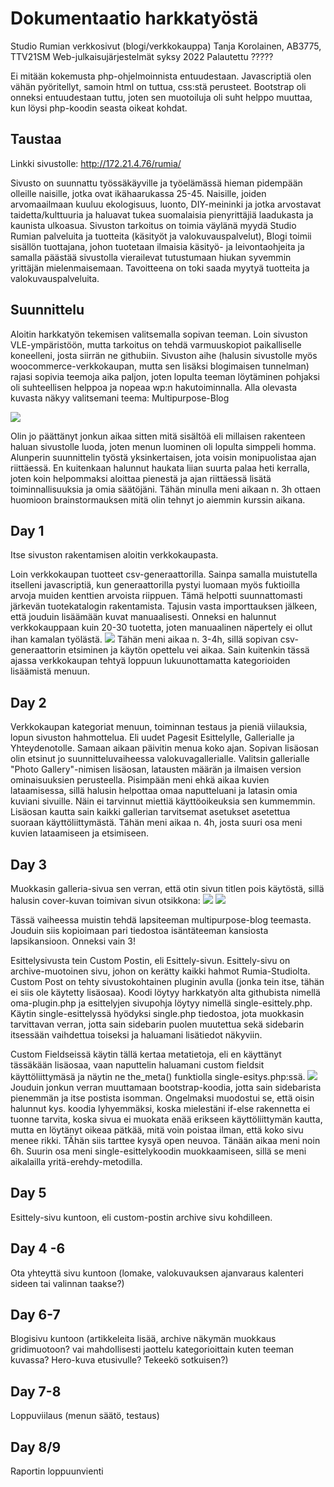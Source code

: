 # Dokumentaatio harkkatyöstä

Studio Rumian verkkosivut (blogi/verkkokauppa)
Tanja Korolainen, AB3775, TTV21SM
Web-julkaisujärjestelmät syksy 2022
Palautettu ?????

Ei mitään kokemusta php-ohjelmoinnista entuudestaan. Javascriptiä olen vähän pyöritellyt, samoin html on tuttua, css:stä perusteet. Bootstrap oli onneksi entuudestaan tuttu, joten sen muotoiluja oli suht helppo muuttaa, kun löysi php-koodin seasta oikeat kohdat.

## Taustaa
Linkki sivustolle: http://172.21.4.76/rumia/

Sivusto on suunnattu työssäkäyville ja työelämässä hieman pidempään olleille naisille, jotka ovat ikähaarukassa 25-45. Naisille, joiden arvomaailmaan kuuluu ekologisuus, luonto, DIY-meininki ja jotka arvostavat taidetta/kulttuuria ja haluavat tukea suomalaisia pienyrittäjiä laadukasta ja kaunista ulkoasua. 
Sivuston tarkoitus on toimia väylänä myydä Studio Rumian palveluita ja tuotteita (käsityöt ja valokuvauspalvelut), Blogi toimii sisällön tuottajana, johon tuotetaan ilmaisia käsityö- ja leivontaohjeita ja samalla päästää sivustolla vierailevat tutustumaan hiukan syvemmin yrittäjän mielenmaisemaan. Tavoitteena on toki saada myytyä tuotteita ja valokuvauspalveluita.

## Suunnittelu 

Aloitin harkkatyön tekemisen valitsemalla sopivan teeman. Loin sivuston VLE-ympäristöön, mutta tarkoitus on tehdä varmuuskopiot paikalliselle koneelleni, josta siirrän ne githubiin. Sivuston aihe (halusin sivustolle myös woocommerce-verkkokaupan, mutta sen lisäksi blogimaisen tunnelman) rajasi sopivia teemoja aika paljon, joten lopulta teeman löytäminen pohjaksi oli suhteellisen helppoa ja nopeaa wp:n hakutoiminnalla. Alla olevasta kuvasta näkyy valitsemani teema: Multipurpose-Blog

![](/web-julkaisujarjestelmat/harkkatyo/img/teema.png)

Olin jo päättänyt jonkun aikaa sitten mitä sisältöä eli millaisen rakenteen haluan sivustolle luoda, joten menun luominen oli lopulta simppeli homma. Alunperin suunnittelin työstä yksinkertaisen, jota voisin monipuolistaa ajan riittäessä. En kuitenkaan halunnut haukata liian suurta palaa heti kerralla, joten koin helpommaksi aloittaa pienestä ja ajan riittäessä lisätä toiminnallisuuksia ja omia säätöjäni. Tähän minulla meni aikaan n. 3h ottaen huomioon brainstormauksen mitä olin tehnyt jo aiemmin kurssin aikana. 


## Day 1
Itse sivuston rakentamisen aloitin verkkokaupasta. 

Loin verkkokaupan tuotteet csv-generaattorilla. Sainpa samalla muistutella itselleni javascriptiä, kun generaattorilla pystyi luomaan myös fuktioilla arvoja muiden kenttien arvoista riippuen. Tämä helpotti suunnattomasti järkevän tuotekatalogin rakentamista. Tajusin vasta importtauksen jälkeen, että jouduin lisäämään kuvat manuaalisesti. Onneksi en halunnut verkkokauppaan kuin 20-30 tuotetta, joten manuaalinen näpertely ei ollut ihan kamalan työlästä. 
![](/web-julkaisujarjestelmat/harkkatyo/img/csv_gen.png)
Tähän meni aikaa n. 3-4h, sillä sopivan csv-generaattorin etsiminen ja käytön opettelu vei aikaa. Sain kuitenkin tässä ajassa verkkokaupan tehtyä loppuun lukuunottamatta kategorioiden lisäämistä menuun.

## Day 2
Verkkokaupan kategoriat menuun, toiminnan testaus ja pieniä viilauksia, lopun sivuston hahmottelua. Eli uudet Pagesit Esittelylle, Gallerialle ja Yhteydenotolle. Samaan aikaan päivitin menua koko ajan. Sopivan lisäosan olin etsinut jo suunnitteluvaiheessa valokuvagallerialle. Valitsin gallerialle "Photo Gallery"-nimisen lisäosan, latausten määrän ja ilmaisen version ominaisuuksien perusteella. Pisimpään meni ehkä aikaa kuvien lataamisessa, sillä halusin helpottaa omaa naputteluani ja latasin omia kuviani sivuille. Näin ei tarvinnut miettiä käyttöoikeuksia sen kummemmin. Lisäosan kautta sain kaikki gallerian tarvitsemat asetukset asetettua suoraan käyttöliittymästä. Tähän meni aikaa n. 4h, josta suuri osa meni kuvien lataamiseen ja etsimiseen.

## Day 3
Muokkasin galleria-sivua sen verran, että otin sivun titlen pois käytöstä, sillä halusin cover-kuvan toimivan sivun otsikkona:
![](/web-julkaisujarjestelmat/harkkatyo/img/galleria_template.png)
![](/web-julkaisujarjestelmat/harkkatyo/img/galleria_sivu.png)

Tässä vaiheessa muistin tehdä lapsiteeman multipurpose-blog teemasta. Jouduin siis kopioimaan pari tiedostoa isäntäteeman kansiosta lapsikansioon. Onneksi vain 3!

Esittelysivusta tein Custom Postin, eli Esittely-sivun. Esittely-sivu on archive-muotoinen sivu, johon on kerätty kaikki hahmot Rumia-Studiolta. Custom Post on tehty sivustokohtainen pluginin avulla (jonka tein itse, tähän ei siis ole käytetty lisäosaa). Koodi löytyy harkkatyön alta githubista nimellä oma-plugin.php ja esittelyjen sivupohja löytyy nimellä single-esittely.php. Käytin single-esittelyssä hyödyksi single.php tiedostoa, jota muokkasin tarvittavan verran, jotta sain sidebarin puolen muutettua sekä sidebarin itsessään vaihdettua toiseksi ja haluamani lisätiedot näkyviin.

Custom Fieldseissä käytin tällä kertaa metatietoja, eli en käyttänyt tässäkään lisäosaa, vaan naputtelin haluamani custom fieldsit käyttöliittymäsä ja näytin ne the_meta() funktiolla single-esitys.php:ssä. 
![](/img/single-esittely.png)
Jouduin jonkun verran muuttamaan bootstrap-koodia, jotta sain sidebarista pienemmän ja itse postista isomman. Ongelmaksi muodostui se, että oisin halunnut kys. koodia lyhyemmäksi, koska mielestäni if-else rakennetta ei tuonne tarvita, koska sivua ei muokata enää erikseen käyttöliittymän kautta, mutta en löytänyt oikeaa pätkää, mitä voin poistaa ilman, että koko sivu menee rikki. TÄhän siis tarttee kysyä open neuvoa. Tänään aikaa meni noin 6h. Suurin osa meni single-esittelykoodin muokkaamiseen, sillä se meni aikalailla yritä-erehdy-metodilla.

## Day 5
Esittely-sivu kuntoon, eli custom-postin archive sivu kohdilleen.

## Day 4 -6
Ota yhteyttä sivu kuntoon (lomake, valokuvauksen ajanvaraus kalenteri sideen tai valinnan taakse?)

## Day 6-7
Blogisivu kuntoon (artikkeleita lisää, archive näkymän muokkaus gridimuotoon? vai mahdollisesti jaottelu kategorioittain kuten teeman kuvassa? Hero-kuva etusivulle? Tekeekö sotkuisen?)

## Day 7-8 
Loppuviilaus (menun säätö, testaus)

## Day 8/9
Raportin loppuunvienti